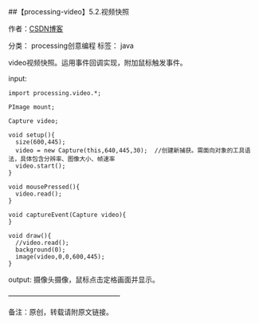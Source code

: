 ##【processing-video】5.2.视频快照

作者：[CSDN博客](https://blog.csdn.net/liaowang010)

分类： processing创意编程  标签： java

video视频快照。运用事件回调实现，附加鼠标触发事件。

input:

```
import processing.video.*;
 
PImage mount;
 
Capture video;
 
void setup(){
  size(600,445);  
  video = new Capture(this,640,445,30);  //创建新捕获。需面向对象的工具语法，具体包含分辨率、图像大小、帧速率
  video.start();
}
 
void mousePressed(){
  video.read();
}
 
void captureEvent(Capture video){
}
 
void draw(){
  //video.read();
  background(0);
  image(video,0,0,600,445);
}
```

output: 摄像头摄像，鼠标点击定格画面并显示。

————————————————

备注：原创，转载请附原文链接。